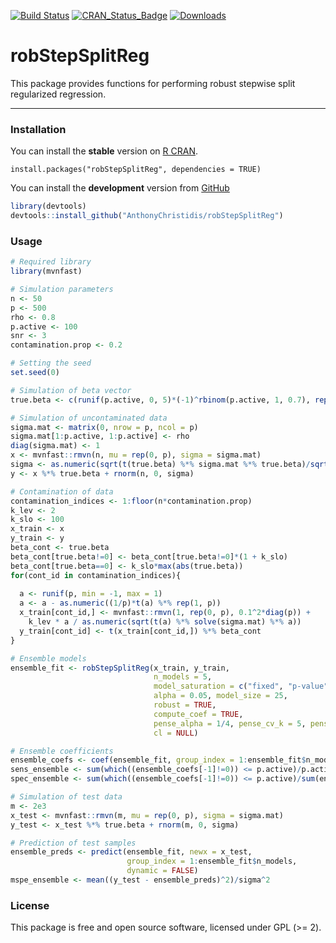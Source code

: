 [![Build Status](https://app.travis-ci.com/AnthonyChristidis/robStepSplitReg.svg?branch=master)](https://app.travis-ci.com/AnthonyChristidis/robStepSplitReg) [![CRAN\_Status\_Badge](http://www.r-pkg.org/badges/version/robStepSplitReg)](https://cran.r-project.org/package=robStepSplitReg) [![Downloads](http://cranlogs.r-pkg.org/badges/robStepSplitReg)](https://cran.r-project.org/package=robStepSplitReg)

robStepSplitReg
================

This package provides functions for performing robust stepwise split regularized regression.

---------------------------------------------------------------------------------------------

### Installation

You can install the **stable** version on [R CRAN](https://cran.r-project.org/package=robStepSplitReg).

```{r installation, eval = FALSE}
install.packages("robStepSplitReg", dependencies = TRUE)
```

You can install the **development** version from [GitHub](https://github.com/AnthonyChristidis/robStepSplitReg)

``` r
library(devtools)
devtools::install_github("AnthonyChristidis/robStepSplitReg")
```

### Usage

``` r
# Required library
library(mvnfast)

# Simulation parameters
n <- 50
p <- 500
rho <- 0.8
p.active <- 100
snr <- 3
contamination.prop <- 0.2

# Setting the seed
set.seed(0)

# Simulation of beta vector
true.beta <- c(runif(p.active, 0, 5)*(-1)^rbinom(p.active, 1, 0.7), rep(0, p - p.active))

# Simulation of uncontaminated data 
sigma.mat <- matrix(0, nrow = p, ncol = p)
sigma.mat[1:p.active, 1:p.active] <- rho
diag(sigma.mat) <- 1
x <- mvnfast::rmvn(n, mu = rep(0, p), sigma = sigma.mat)
sigma <- as.numeric(sqrt(t(true.beta) %*% sigma.mat %*% true.beta)/sqrt(snr))
y <- x %*% true.beta + rnorm(n, 0, sigma)

# Contamination of data 
contamination_indices <- 1:floor(n*contamination.prop)
k_lev <- 2
k_slo <- 100
x_train <- x
y_train <- y
beta_cont <- true.beta
beta_cont[true.beta!=0] <- beta_cont[true.beta!=0]*(1 + k_slo)
beta_cont[true.beta==0] <- k_slo*max(abs(true.beta))
for(cont_id in contamination_indices){
  
  a <- runif(p, min = -1, max = 1)
  a <- a - as.numeric((1/p)*t(a) %*% rep(1, p))
  x_train[cont_id,] <- mvnfast::rmvn(1, rep(0, p), 0.1^2*diag(p)) + 
    k_lev * a / as.numeric(sqrt(t(a) %*% solve(sigma.mat) %*% a))
  y_train[cont_id] <- t(x_train[cont_id,]) %*% beta_cont
}

# Ensemble models
ensemble_fit <- robStepSplitReg(x_train, y_train,
                                n_models = 5,
                                model_saturation = c("fixed", "p-value")[1],
                                alpha = 0.05, model_size = 25,
                                robust = TRUE,
                                compute_coef = TRUE,
                                pense_alpha = 1/4, pense_cv_k = 5, pense_cv_repl = 1,
                                cl = NULL)

# Ensemble coefficients
ensemble_coefs <- coef(ensemble_fit, group_index = 1:ensemble_fit$n_models)
sens_ensemble <- sum(which((ensemble_coefs[-1]!=0)) <= p.active)/p.active
spec_ensemble <- sum(which((ensemble_coefs[-1]!=0)) <= p.active)/sum(ensemble_coefs[-1]!=0)

# Simulation of test data
m <- 2e3
x_test <- mvnfast::rmvn(m, mu = rep(0, p), sigma = sigma.mat)
y_test <- x_test %*% true.beta + rnorm(m, 0, sigma)

# Prediction of test samples
ensemble_preds <- predict(ensemble_fit, newx = x_test, 
                          group_index = 1:ensemble_fit$n_models,
                          dynamic = FALSE)
mspe_ensemble <- mean((y_test - ensemble_preds)^2)/sigma^2
```

### License

This package is free and open source software, licensed under GPL (&gt;= 2).
